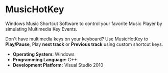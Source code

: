 # MusicHotKey
Windows Music Shortcut Software to control your favorite Music Player by simulating Multimedia Key Events.

Don't have multimedia keys on your keyboard? 
Use MusicHotKey to **Play/Pause**, Play **next track** or **Previous track** using custom shortcut keys. 

* **Operating System:** Windows
* **Programming Language:** C++
* **Development Platform:** Visual Studio 2010
